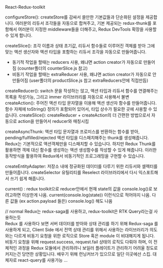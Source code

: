 React-Redux-toolkit

configureStore(): createStore를 감싸서 쓸만한 기본값들과 단순화된 설정을 제공합니다. 여러분의 리듀서 조각들을 자동으로 합쳐주고, 기본 제공되는 redux-thunk를 포함해서 여러분이 지정한 middleware들을 더해주고, Redux DevTools 확장을 사용할 수 있게 합니다.

createSlice(): 조각 이름과 상태 초기값, 리듀서 함수들로 이루어진 객체를 받아 그에 맞는 액션 생산자와 액션 타입을 포함하는 리듀서 조각을 자동으로 만들어줍니다.

- 동기적 작업을 할때는 reducers 사용, 왜냐면 action creator가 자동으로 만들어짐 (counter폴더의 counterSlice.js 참고)
- 비동기 작업을 할때는 extraReducer 사용, 왜냐면 action creator가 자동으로 안만들어짐 (user폴더의 productSlice.js 참고 extraReducers안에 직접만듬)

createReducer(): switch 문을 작성하는 않고, 액션 타입과 리듀서 함수를 연결해주는 목록을 작성가능, 그리고 immer 라이브러리를 자동으로 사용해서 불변
createAction(): 주어진 액션 타입 문자열을 이용해 액션 생산자 함수를 만들어줍니다. 함수 자체에 toString() 정의가 포함되어 있어서, 타입 상수가 필요한 곳에 사용할 수 있습니다.
createSlice(): createReducer + createAction의 더 간편한 방법으로서 자동으로 action을 만들어서 reducer와 매칭시킴

createAsyncThunk: 액션 타입 문자열과 프로미스를 반환하는 함수를 받아, pending/fulfilled/rejected 액션 타입을 디스패치해주는 thunk를 생성해줍니다.
Redux는 기본적으로 액션객체만을 디스패치할 수 있습니다. 하지만 Redux Thunk를 활용하면 객체 대신 함수를 생성하는 액션 생성함수를 작성할 수 있게 해줍니다. 이러한 동작방식을 활용하여 Redux에서 비동기적인 프로그래밍을 구현할 수 있습니다.

createEntityAdapter: 저장소 내에 정규화된 데이터를 다루기 위한 리듀서와 셀렉터를 만들어줍니다.
createSelector 유틸리티를 Reselect 라이브러리에서 다시 익스포트해서 쓰기 쉽게 해줍니다.

current() : redux toolkit으로 reducer안에서 현재 state의 값을 console.log()로 보려고하면 이상한게 나옴.
current(console.log(state)) 이런식으로 적어야지 나옴. 다른 값들 (ex action.payload 들은) console.log() 해도 나옴

//
normal Redux는 redux-saga를 사용하고, redux-toolkit은 RTK Query라는걸 사용하는듯  
Redux 를 사용하다 보면 서버 데이터를 받아와 상태 관리를 하기 위해 Redux-saga 를 사용하게 되고, Client Side 에서 전역 상태 관리를 위해서 사용하는 라이브러리가 의도와는 다르게 비동기 요청을 위한 로직으로 Store 혹은 module 이 비대해지게 됩니다. 비동기 요청을 위해 request.success, request.fail 상태의 로직도 다뤄야 하며, 이 전체적인 과정을 Redux 모듈에서 관리하려니 보일러 플레이트가 관리하기 어려울 정도로 커지는건 당연한 상황입니다.
배우기 위해 런닝커브가 있으므로 일단 이곳에선 스킵.
대체자로 react-query를 사용가능 ...
